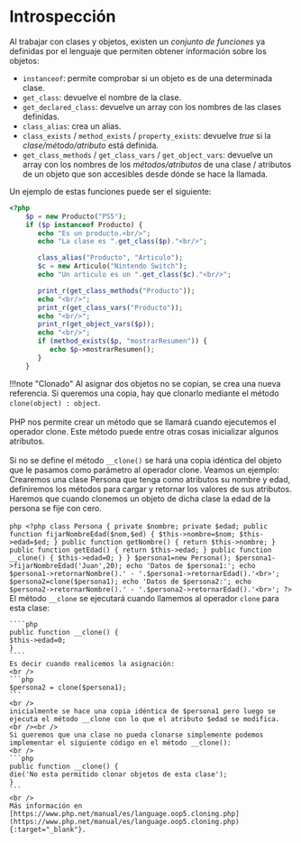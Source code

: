 # Introspección

Al trabajar con clases y objetos, existen un *conjunto de funciones* ya definidas por el lenguaje que permiten obtener información sobre los objetos:

- `instanceof`: permite comprobar si un objeto es de una determinada clase.
- `get_class`: devuelve el nombre de la clase.
- `get_declared_class`: devuelve un array con los nombres de las clases definidas.
- `class_alias`: crea un alias.
- `class_exists` / `method_exists` / `property_exists`: devuelve *true* si la *clase/método/atributo* está definida.
- `get_class_methods` / `get_class_vars` / `get_object_vars`: devuelve un array con los nombres de los *métodos/atributos* de una clase / atributos de un objeto que son accesibles desde dónde se hace la llamada.

Un ejemplo de estas funciones puede ser el siguiente:

```php
<?php
    $p = new Producto("PS5");
    if ($p instanceof Producto) {
       echo "Es un producto.<br/>";
       echo "La clase es ".get_class($p)."<br/>";

       class_alias("Producto", "Articulo");
       $c = new Articulo("Nintendo Switch");
       echo "Un articulo es un ".get_class($c)."<br/>";

       print_r(get_class_methods("Producto"));
       echo "<br/>";
       print_r(get_class_vars("Producto"));
       echo "<br/>";
       print_r(get_object_vars($p));
       echo "<br/>";
       if (method_exists($p, "mostrarResumen")) {
          echo $p->mostrarResumen();
       }
    }
```

!!!note "Clonado"
	Al asignar dos objetos no se copian, se crea una nueva referencia. Si queremos una copia, hay que clonarlo mediante el método `clone(object) : object`.<br /><br />
	PHP nos permite crear un método que se llamará cuando ejecutemos el operador clone. Este método puede entre otras cosas inicializar algunos atributos.<br /><br />
	Si no se define el método `__clone()` se hará una copia idéntica del objeto que le pasamos como parámetro al operador clone.  Veamos un ejemplo: Crearemos una clase Persona que tenga como atributos su nombre y edad, definiremos los métodos para cargar y retornar los valores de sus atributos. Haremos que cuando clonemos un objeto de dicha clase la edad de la persona se fije con cero.<br /><br />
    ```php
    <?php
    	class Persona {
    		private $nombre;
    		private $edad;
    		public function fijarNombreEdad($nom,$ed) {
    			$this->nombre=$nom;
    			$this->edad=$ed;
    		}
            public function getNombre() {
                return $this->nombre;
            }
            public function getEdad() {
                return $this->edad;
            }
            public function __clone() {
                $this->edad=0;
            }
    	}
        $persona1=new Persona();
        $persona1->fijarNombreEdad('Juan',20);
        echo 'Datos de $persona1:';
        echo $persona1->retornarNombre().' - '.$persona1->retornarEdad().'<br>';
        $persona2=clone($persona1);
        echo 'Datos de $persona2:';
        echo $persona2->retornarNombre().' - '.$persona2->retornarEdad().'<br>';
    ?>
    ```
    El método `__clone` se ejecutará cuando llamemos al operador `clone` para esta clase:
    
    ````php
    public function __clone() {
    $this->edad=0;
    }
    ````
    Es decir cuando realicemos la asignación:
    <br />
    ```php
    $persona2 = clone($persona1);
    ```
    <br />
    inicialmente se hace una copia idéntica de $persona1 pero luego se ejecuta el método __clone con lo que el atributo $edad se modifica.
    <br /><br />
    Si queremos que una clase no pueda clonarse simplemente podemos implementar el siguiente código en el método __clone():
    <br />
    ```php
    public function __clone() {
    die('No esta permitido clonar objetos de esta clase');
    }
    ```
    <br />
    Más información en [https://www.php.net/manual/es/language.oop5.cloning.php](https://www.php.net/manual/es/language.oop5.cloning.php){:target="_blank"}.
